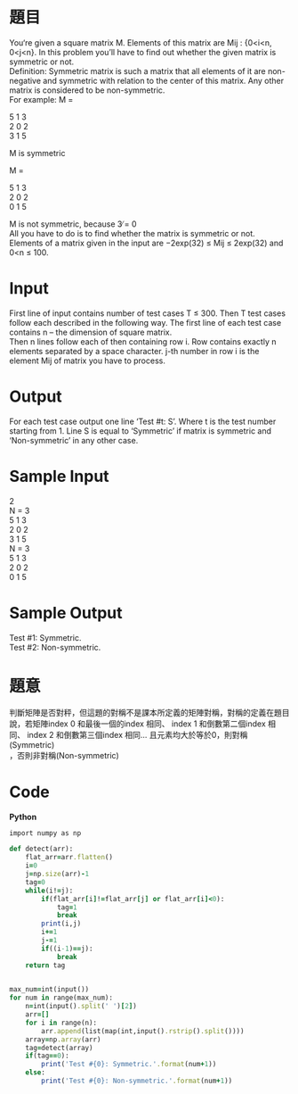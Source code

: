 # 題目  
You‘re given a square matrix M. Elements of this matrix are Mij : {0<i<n, 0<j<n}. In this problem you’ll have to find out whether the given matrix is symmetric or not.  
Definition: Symmetric matrix is such a matrix that all elements of it are non-negative and symmetric with relation to the center of this matrix. Any other matrix is considered to be non-symmetric.  
For example:
M =  

5 1 3  
2 0 2  
3 1 5  

M is symmetric  

M =  

5 1 3  
2 0 2  
0 1 5   
  
M is not symmetric, because 3 ̸= 0  
All you have to do is to find whether the matrix is symmetric or not. Elements of a matrix given in the input are −2exp(32) ≤ Mij ≤ 2exp(32) and 0<n ≤ 100.  

# Input  
First line of input contains number of test cases T ≤ 300. Then T test cases follow each described in the following way. The first line of each test case contains n – the dimension of square matrix.  
Then n lines follow each of then containing row i. Row contains exactly n elements separated by a space character. j-th number in row i is the element Mij of matrix you have to process.  

# Output  
For each test case output one line ‘Test #t: S’. Where t is the test number starting from 1. Line S is equal to ‘Symmetric’ if matrix is symmetric and ‘Non-symmetric’ in any other case.

# Sample Input  
2  
N = 3  
5 1 3  
2 0 2  
3 1 5  
N = 3  
5 1 3  
2 0 2  
0 1 5  

# Sample Output  
Test #1: Symmetric.  
Test #2: Non-symmetric.  

# 題意  
判斷矩陣是否對秤，但這題的對稱不是課本所定義的矩陣對稱，對稱的定義在題目說，若矩陣index 0 和最後一個的index 相同、 index 1 和倒數第二個index 相同、 index 2 和倒數第三個index 相同... 且元素均大於等於0，則對稱(Symmetric)  
，否則非對稱(Non-symmetric)  

# Code 
**Python**
```ruby
import numpy as np

def detect(arr):
    flat_arr=arr.flatten()
    i=0
    j=np.size(arr)-1
    tag=0
    while(i!=j):
        if(flat_arr[i]!=flat_arr[j] or flat_arr[i]<0):
            tag=1
            break
        print(i,j)
        i+=1
        j-=1
        if((i-1)==j):
            break
    return tag
    

max_num=int(input())
for num in range(max_num):
    n=int(input().split(' ')[2])
    arr=[]
    for i in range(n):
        arr.append(list(map(int,input().rstrip().split())))
    array=np.array(arr)
    tag=detect(array)
    if(tag==0):
        print('Test #{0}: Symmetric.'.format(num+1))
    else:
        print('Test #{0}: Non-symmetric.'.format(num+1))
```
